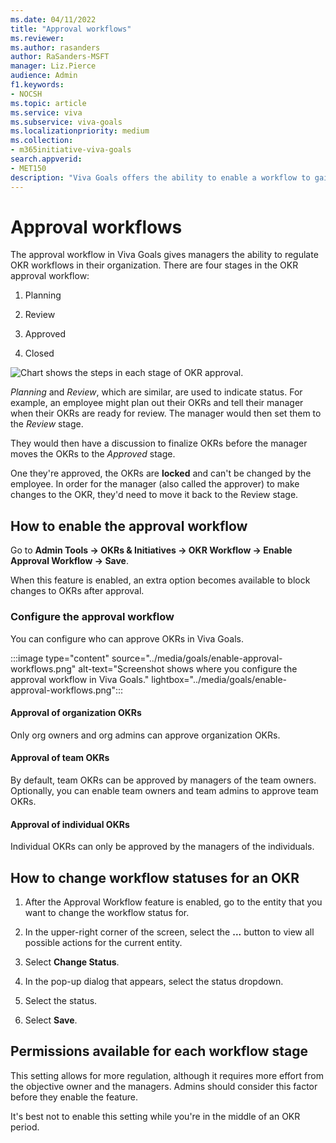 ```yaml
---
ms.date: 04/11/2022
title: "Approval workflows"
ms.reviewer: 
ms.author: rasanders
author: RaSanders-MSFT
manager: Liz.Pierce
audience: Admin
f1.keywords:
- NOCSH
ms.topic: article
ms.service: viva
ms.subservice: viva-goals
ms.localizationpriority: medium
ms.collection:  
- m365initiative-viva-goals
search.appverid:
- MET150
description: "Viva Goals offers the ability to enable a workflow to gain manager approval when setting OKRs."
---
```


# Approval workflows 

The approval workflow in Viva Goals gives managers the ability to regulate OKR workflows in their organization. There are four stages in the OKR approval workflow:

1. Planning

2. Review

3. Approved

4. Closed

![Chart shows the steps in each stage of OKR approval.](../media/goals/4/44/a.png)
   
*Planning* and *Review*, which are similar, are used to indicate status. For example, an employee might plan out their OKRs and tell their manager when their OKRs are ready for review. The manager would then set them to the *Review* stage.

They would then have a discussion to finalize OKRs before the manager moves the OKRs to the *Approved* stage.

One they're approved, the OKRs are **locked** and can't be changed by the employee. In order for the manager (also called the approver) to make changes to the OKR, they'd need to move it back to the Review stage. 

## How to enable the approval workflow

Go to **Admin Tools -> OKRs & Initiatives -> OKR Workflow -> Enable Approval Workflow -> Save**.

When this feature is enabled, an extra option becomes available to block changes to OKRs after approval.
   
### Configure the approval workflow 

You can configure who can approve OKRs in Viva Goals. 

:::image type="content" source="../media/goals/enable-approval-workflows.png" alt-text="Screenshot shows where you configure the approval workflow in Viva Goals." lightbox="../media/goals/enable-approval-workflows.png":::

#### Approval of organization OKRs 

Only org owners and org admins can approve organization OKRs. 

#### Approval of team OKRs 

By default, team OKRs can be approved by managers of the team owners. Optionally, you can enable team owners and team admins to approve team OKRs. 

#### Approval of individual OKRs 

Individual OKRs can only be approved by the managers of the individuals. 

## How to change workflow statuses for an OKR 
  
1. After the Approval Workflow feature is enabled, go to the entity that you want to change the workflow status for.
  
2. In the upper-right corner of the screen, select the **...** button to view all possible actions for the current entity.

3. Select **Change Status**.
    
4. In the pop-up dialog that appears, select the status dropdown.
   
5. Select the status.
 
6. Select **Save**.
  
## Permissions available for each workflow stage

This setting allows for more regulation, although it requires more effort from the objective owner and the managers. Admins should consider this factor before they enable the feature.

It's best not to enable this setting while you're in the middle of an OKR period.

